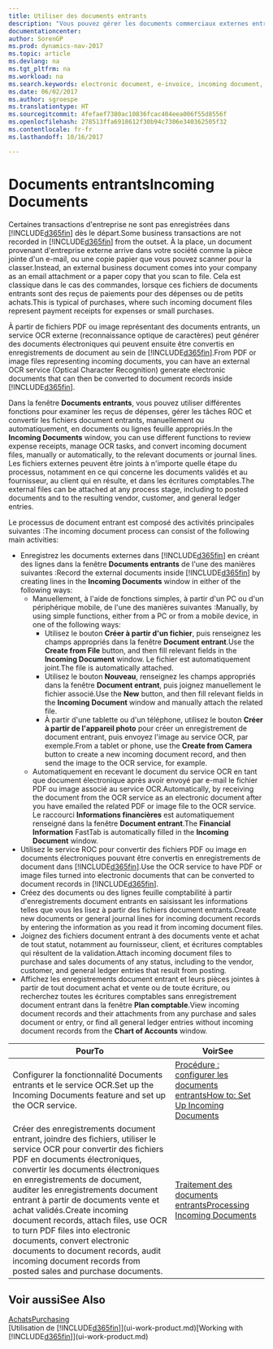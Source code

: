 ```yaml
---
title: Utiliser des documents entrants
description: "Vous pouvez gérer les documents commerciaux externes entrants, tels que des réceptions de paiement ou des fichiers PDF, gérer des tâches OCR, et convertir des dossiers en documents électroniques et enregistrements dans Dynamics NAV."
documentationcenter: 
author: SorenGP
ms.prod: dynamics-nav-2017
ms.topic: article
ms.devlang: na
ms.tgt_pltfrm: na
ms.workload: na
ms.search.keywords: electronic document, e-invoice, incoming document, OCR, ecommerce, document exchange, import invoice
ms.date: 06/02/2017
ms.author: sgroespe
ms.translationtype: HT
ms.sourcegitcommit: 4fefaef7380ac10836fcac404eea006f55d8556f
ms.openlocfilehash: 278513ffa6918612f30b94c7306e340362505f32
ms.contentlocale: fr-fr
ms.lasthandoff: 10/16/2017

---
```

# <a name="incoming-documents"></a><span data-ttu-id="7a8ff-103">Documents entrants</span><span class="sxs-lookup"><span data-stu-id="7a8ff-103">Incoming Documents</span></span>
<span data-ttu-id="7a8ff-104">Certaines transactions d'entreprise ne sont pas enregistrées dans [!INCLUDE[d365fin](includes/d365fin_md.md)] dès le départ.</span><span class="sxs-lookup"><span data-stu-id="7a8ff-104">Some business transactions are not recorded in [!INCLUDE[d365fin](includes/d365fin_md.md)] from the outset.</span></span> <span data-ttu-id="7a8ff-105">À la place, un document provenant d'entreprise externe arrive dans votre société comme la pièce jointe d'un e-mail, ou une copie papier que vous pouvez scanner pour la classer.</span><span class="sxs-lookup"><span data-stu-id="7a8ff-105">Instead, an external business document comes into your company as an email attachment or a paper copy that you scan to file.</span></span> <span data-ttu-id="7a8ff-106">Cela est classique dans le cas des commandes, lorsque ces fichiers de documents entrants sont des reçus de paiements pour des dépenses ou de petits achats.</span><span class="sxs-lookup"><span data-stu-id="7a8ff-106">This is typical of purchases, where such incoming document files represent payment receipts for expenses or small purchases.</span></span>

<span data-ttu-id="7a8ff-107">À partir de fichiers PDF ou image représentant des documents entrants, un service OCR externe (reconnaissance optique de caractères) peut générer des documents électroniques qui peuvent ensuite être convertis en enregistrements de document au sein de [!INCLUDE[d365fin](includes/d365fin_md.md)].</span><span class="sxs-lookup"><span data-stu-id="7a8ff-107">From PDF or image files representing incoming documents, you can have an external OCR service (Optical Character Recognition) generate electronic documents that can then be converted to document records inside [!INCLUDE[d365fin](includes/d365fin_md.md)].</span></span>

<span data-ttu-id="7a8ff-108">Dans la fenêtre **Documents entrants**, vous pouvez utiliser différentes fonctions pour examiner les reçus de dépenses, gérer les tâches ROC et convertir les fichiers document entrants, manuellement ou automatiquement, en documents ou lignes feuille appropriés.</span><span class="sxs-lookup"><span data-stu-id="7a8ff-108">In the **Incoming Documents** window, you can use different functions to review expense receipts, manage OCR tasks, and convert incoming document files, manually or automatically, to the relevant documents or journal lines.</span></span> <span data-ttu-id="7a8ff-109">Les fichiers externes peuvent être joints à n'importe quelle étape du processus, notamment en ce qui concerne les documents validés et au fournisseur, au client qui en résulte, et dans les écritures comptables.</span><span class="sxs-lookup"><span data-stu-id="7a8ff-109">The external files can be attached at any process stage, including to posted documents and to the resulting vendor, customer, and general ledger entries.</span></span>

<span data-ttu-id="7a8ff-110">Le processus de document entrant est composé des activités principales suivantes :</span><span class="sxs-lookup"><span data-stu-id="7a8ff-110">The incoming document process can consist of the following main activities:</span></span>

* <span data-ttu-id="7a8ff-111">Enregistrez les documents externes dans [!INCLUDE[d365fin](includes/d365fin_md.md)] en créant des lignes dans la fenêtre **Documents entrants** de l'une des manières suivantes :</span><span class="sxs-lookup"><span data-stu-id="7a8ff-111">Record the external documents inside [!INCLUDE[d365fin](includes/d365fin_md.md)] by creating lines in the **Incoming Documents** window in either of the following ways:</span></span>
  * <span data-ttu-id="7a8ff-112">Manuellement, à l'aide de fonctions simples, à partir d'un PC ou d'un périphérique mobile, de l'une des manières suivantes :</span><span class="sxs-lookup"><span data-stu-id="7a8ff-112">Manually, by using simple functions, either from a PC or from a mobile device, in one of the following ways:</span></span>
    * <span data-ttu-id="7a8ff-113">Utilisez le bouton **Créer à partir d'un fichier**, puis renseignez les champs appropriés dans la fenêtre **Document entrant**.</span><span class="sxs-lookup"><span data-stu-id="7a8ff-113">Use the **Create from File** button, and then fill relevant fields in the **Incoming Document** window.</span></span> <span data-ttu-id="7a8ff-114">Le fichier est automatiquement joint.</span><span class="sxs-lookup"><span data-stu-id="7a8ff-114">The file is automatically attached.</span></span>  
    * <span data-ttu-id="7a8ff-115">Utilisez le bouton **Nouveau**, renseignez les champs appropriés dans la fenêtre **Document entrant**, puis joignez manuellement le fichier associé.</span><span class="sxs-lookup"><span data-stu-id="7a8ff-115">Use the **New** button, and then fill relevant fields in the **Incoming Document** window and manually attach the related file.</span></span>
    * <span data-ttu-id="7a8ff-116">À partir d'une tablette ou d'un téléphone, utilisez le bouton **Créer à partir de l'appareil photo** pour créer un enregistrement de document entrant, puis envoyez l'image au service OCR, par exemple.</span><span class="sxs-lookup"><span data-stu-id="7a8ff-116">From a tablet or phone, use the **Create from Camera** button to create a new incoming document record, and then send the image to the OCR service, for example.</span></span>
  * <span data-ttu-id="7a8ff-117">Automatiquement en recevant le document du service OCR en tant que document électronique après avoir envoyé par e-mail le fichier PDF ou image associé au service OCR.</span><span class="sxs-lookup"><span data-stu-id="7a8ff-117">Automatically, by receiving the document from the OCR service as an electronic document after you have emailed the related PDF or image file to the OCR service.</span></span> <span data-ttu-id="7a8ff-118">Le raccourci **Informations financières** est automatiquement renseigné dans la fenêtre **Document entrant**.</span><span class="sxs-lookup"><span data-stu-id="7a8ff-118">The **Financial Information** FastTab is automatically filled in the **Incoming Document** window.</span></span>
* <span data-ttu-id="7a8ff-119">Utilisez le service ROC pour convertir des fichiers PDF ou image en documents électroniques pouvant être convertis en enregistrements de document dans [!INCLUDE[d365fin](includes/d365fin_md.md)].</span><span class="sxs-lookup"><span data-stu-id="7a8ff-119">Use the OCR service to have PDF or image files turned into electronic documents that can be converted to document records in [!INCLUDE[d365fin](includes/d365fin_md.md)].</span></span>
* <span data-ttu-id="7a8ff-120">Créez des documents ou des lignes feuille comptabilité à partir d'enregistrements document entrants en saisissant les informations telles que vous les lisez à partir des fichiers document entrants.</span><span class="sxs-lookup"><span data-stu-id="7a8ff-120">Create new documents or general journal lines for incoming document records by entering the information as you read it from incoming document files.</span></span>
* <span data-ttu-id="7a8ff-121">Joignez des fichiers document entrant à des documents vente et achat de tout statut, notamment au fournisseur, client, et écritures comptables qui résultent de la validation.</span><span class="sxs-lookup"><span data-stu-id="7a8ff-121">Attach incoming document files to purchase and sales documents of any status, including to the vendor, customer, and general ledger entries that result from posting.</span></span>
* <span data-ttu-id="7a8ff-122">Affichez les enregistrements document entrant et leurs pièces jointes à partir de tout document achat et vente ou de toute écriture, ou recherchez toutes les écritures comptables sans enregistrement document entrant dans la fenêtre **Plan comptable**.</span><span class="sxs-lookup"><span data-stu-id="7a8ff-122">View incoming document records and their attachments from any purchase and sales document or entry, or find all general ledger entries without incoming document records from the **Chart of Accounts** window.</span></span>

| <span data-ttu-id="7a8ff-123">Pour</span><span class="sxs-lookup"><span data-stu-id="7a8ff-123">To</span></span> | <span data-ttu-id="7a8ff-124">Voir</span><span class="sxs-lookup"><span data-stu-id="7a8ff-124">See</span></span> |
| --- | --- |
| <span data-ttu-id="7a8ff-125">Configurer la fonctionnalité Documents entrants et le service OCR.</span><span class="sxs-lookup"><span data-stu-id="7a8ff-125">Set up the Incoming Documents feature and set up the OCR service.</span></span> |[<span data-ttu-id="7a8ff-126">Procédure : configurer les documents entrants</span><span class="sxs-lookup"><span data-stu-id="7a8ff-126">How to: Set Up Incoming Documents</span></span>](across-how-setup-income-documents.md) |
| <span data-ttu-id="7a8ff-127">Créer des enregistrements document entrant, joindre des fichiers, utiliser le service OCR pour convertir des fichiers PDF en documents électroniques, convertir les documents électroniques en enregistrements de document, auditer les enregistrements document entrant à partir de documents vente et achat validés.</span><span class="sxs-lookup"><span data-stu-id="7a8ff-127">Create incoming document records, attach files, use OCR to turn PDF files into electronic documents, convert electronic documents to document records, audit incoming document records from posted sales and purchase documents.</span></span> |[<span data-ttu-id="7a8ff-128">Traitement des documents entrants</span><span class="sxs-lookup"><span data-stu-id="7a8ff-128">Processing Incoming Documents</span></span>](across-process-income-documents.md) |

## <a name="see-also"></a><span data-ttu-id="7a8ff-129">Voir aussi</span><span class="sxs-lookup"><span data-stu-id="7a8ff-129">See Also</span></span>
[<span data-ttu-id="7a8ff-130">Achats</span><span class="sxs-lookup"><span data-stu-id="7a8ff-130">Purchasing</span></span>](purchasing-manage-purchasing.md)  
<span data-ttu-id="7a8ff-131">[Utilisation de [!INCLUDE[d365fin](includes/d365fin_md.md)]](ui-work-product.md)</span><span class="sxs-lookup"><span data-stu-id="7a8ff-131">[Working with [!INCLUDE[d365fin](includes/d365fin_md.md)]](ui-work-product.md)</span></span>

